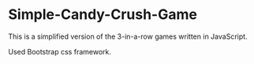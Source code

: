 # Simple-Candy-Crush-Game

This is a simplified version of the 3-in-a-row games written in JavaScript.

Used Bootstrap css framework.

